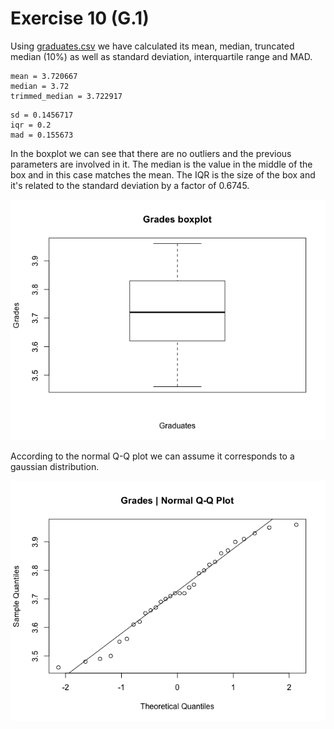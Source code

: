 # Exercise 10 (G.1)

Using [graduates.csv][graduates.csv] we have calculated its mean, median, truncated median (10%) as well as standard deviation, interquartile range and MAD.

```
mean = 3.720667
median = 3.72
trimmed_median = 3.722917
```

```
sd = 0.1456717
iqr = 0.2
mad = 0.155673
```

In the boxplot we can see that there are no outliers and the previous parameters are involved in it.
The median is the value in the middle of the box and in this case matches the mean.
The IQR is the size of the box and it's related to the standard deviation by a factor of 0.6745.

![Boxplot]

According to the normal Q-Q plot we can assume it corresponds to a gaussian distribution.

![QQPlot]

[graduates.csv]: ../data/graduates.csv
[Boxplot]: ../output/exercise10/graduates-boxplot.png
[QQPlot]: ../output/exercise10/graduates-qqnorm.png